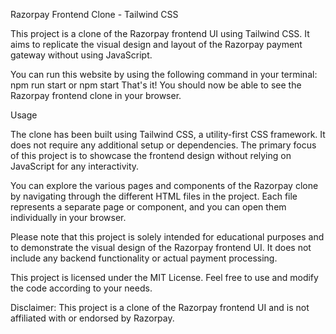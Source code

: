 
Razorpay Frontend Clone - Tailwind CSS

This project is a clone of the Razorpay frontend UI using Tailwind CSS. It aims to replicate the visual design and layout of the Razorpay payment gateway without using JavaScript.

You can run this website by using the following command in your terminal:
npm run start or npm start
That's it! You should now be able to see the Razorpay frontend clone in your browser.

Usage

The clone has been built using Tailwind CSS, a utility-first CSS framework. It does not require any additional setup or dependencies. The primary focus of this project is to showcase the frontend design without relying on JavaScript for any interactivity.

You can explore the various pages and components of the Razorpay clone by navigating through the different HTML files in the project. Each file represents a separate page or component, and you can open them individually in your browser.

Please note that this project is solely intended for educational purposes and to demonstrate the visual design of the Razorpay frontend UI. It does not include any backend functionality or actual payment processing.

This project is licensed under the MIT License. Feel free to use and modify the code according to your needs.


Disclaimer: This project is a clone of the Razorpay frontend UI and is not affiliated with or endorsed by Razorpay.